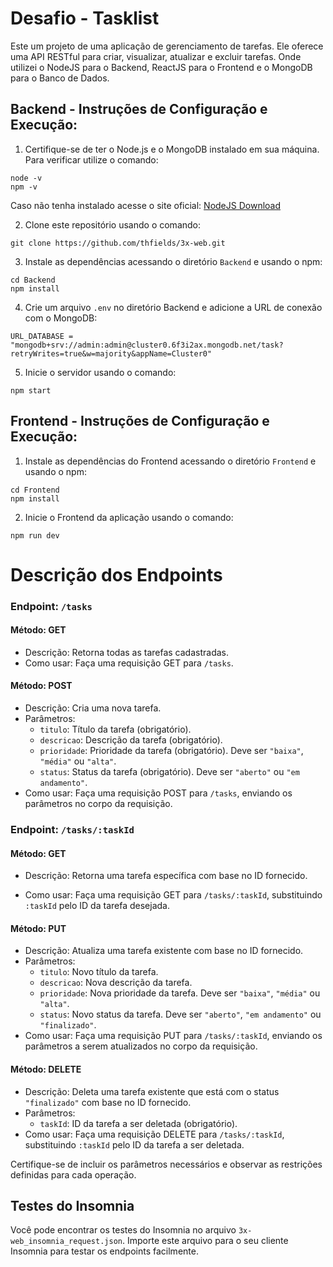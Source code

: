 # Desafio - Tasklist

Este um projeto de uma aplicação de gerenciamento de tarefas. Ele oferece uma API RESTful para criar, visualizar, atualizar e excluir tarefas.
Onde utilizei o NodeJS para o Backend, ReactJS para o Frontend e o MongoDB para o Banco de Dados.

## Backend - Instruções de Configuração e Execução:

1. Certifique-se de ter o Node.js e o MongoDB instalado em sua máquina.
  Para verificar utilize o comando:
```
node -v
npm -v
```
Caso não tenha instalado acesse o site oficial: 
[NodeJS Download](https://nodejs.org/en/download/current)

2. Clone este repositório usando o comando:
```
git clone https://github.com/thfields/3x-web.git
```
3. Instale as dependências acessando o diretório `Backend` e usando o npm:
```
cd Backend
npm install
```
4. Crie um arquivo `.env` no diretório Backend e adicione a URL de conexão com o MongoDB:
```
URL_DATABASE = "mongodb+srv://admin:admin@cluster0.6f3i2ax.mongodb.net/task?retryWrites=true&w=majority&appName=Cluster0"
```
5. Inicie o servidor usando o comando:
```
npm start
```

## Frontend - Instruções de Configuração e Execução:

1. Instale as dependências do Frontend acessando o diretório `Frontend` e usando o npm:
```
cd Frontend
npm install
```
2. Inicie o Frontend da aplicação usando o comando:
```
npm run dev
```

# Descrição dos Endpoints

### Endpoint: `/tasks`

#### Método: GET
- Descrição: Retorna todas as tarefas cadastradas.
- Como usar: Faça uma requisição GET para `/tasks`.

#### Método: POST
- Descrição: Cria uma nova tarefa.
- Parâmetros:
  - `titulo`: Título da tarefa (obrigatório).
  - `descricao`: Descrição da tarefa (obrigatório).
  - `prioridade`: Prioridade da tarefa (obrigatório). Deve ser `"baixa"`, `"média"` ou `"alta"`.
  - `status`: Status da tarefa (obrigatório). Deve ser `"aberto"` ou `"em andamento"`.
- Como usar: Faça uma requisição POST para `/tasks`, enviando os parâmetros no corpo da requisição.

### Endpoint: `/tasks/:taskId`

#### Método: GET
- Descrição: Retorna uma tarefa específica com base no ID fornecido.

- Como usar: Faça uma requisição GET para `/tasks/:taskId`, substituindo `:taskId` pelo ID da tarefa desejada.

#### Método: PUT
- Descrição: Atualiza uma tarefa existente com base no ID fornecido.
- Parâmetros:
  - `titulo`: Novo título da tarefa.
  - `descricao`: Nova descrição da tarefa.
  - `prioridade`: Nova prioridade da tarefa. Deve ser `"baixa"`, `"média"` ou `"alta"`.
  - `status`: Novo status da tarefa. Deve ser `"aberto"`, `"em andamento"` ou `"finalizado"`.
- Como usar: Faça uma requisição PUT para `/tasks/:taskId`, enviando os parâmetros a serem atualizados no corpo da requisição.

#### Método: DELETE
- Descrição: Deleta uma tarefa existente que está com o status `"finalizado"` com base no ID fornecido.
- Parâmetros:
  - `taskId`: ID da tarefa a ser deletada (obrigatório).
- Como usar: Faça uma requisição DELETE para `/tasks/:taskId`, substituindo `:taskId` pelo ID da tarefa a ser deletada.

Certifique-se de incluir os parâmetros necessários e observar as restrições definidas para cada operação.

## Testes do Insomnia
Você pode encontrar os testes do Insomnia no arquivo `3x-web_insomnia_request.json`. Importe este arquivo para o seu cliente Insomnia para testar os endpoints facilmente.
